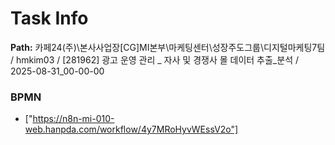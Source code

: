 # Task Info

**Path:** 카페24(주)\본사사업장\[CG]MI본부\마케팅센터\성장주도그룹\디지털마케팅7팀 / hmkim03 / [281962] 광고 운영 관리 _ 자사 및 경쟁사 몰 데이터 추출_분석 / 2025-08-31_00-00-00

### BPMN
- ["https://n8n-mi-010-web.hanpda.com/workflow/4y7MRoHyvWEssV2o"]

